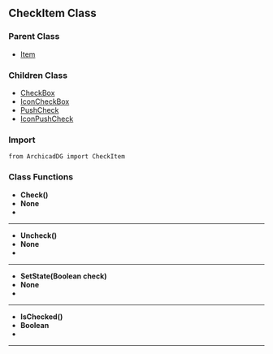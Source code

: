 ## CheckItem Class

### Parent Class
* [Item](../m_item/Item.md)

### Children Class
* [CheckBox](CheckBox.md)
* [IconCheckBox](IconCheckBox.md)
* [PushCheck](PushCheck.md)
* [IconPushCheck](IconPushCheck.md)

### Import
```
from ArchicadDG import CheckItem
``` 

### Class Functions

* **Check()**
* **None**
* 
-----

* **Uncheck()**
* **None**
* 
-----

* **SetState(Boolean check)**
* **None**
* 
-----

* **IsChecked()**
* **Boolean**
* 
-----
